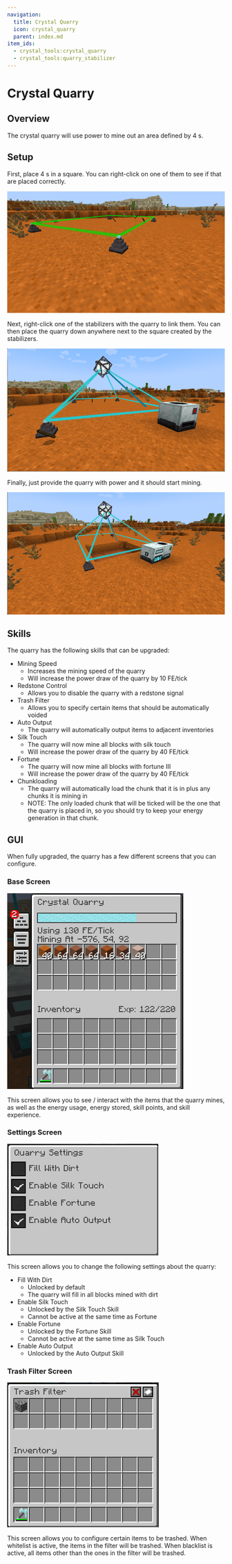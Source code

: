 ```yaml
---
navigation:
  title: Crystal Quarry
  icon: crystal_quarry
  parent: index.md
item_ids:
  - crystal_tools:crystal_quarry
  - crystal_tools:quarry_stabilizer
---
```

# Crystal Quarry
## Overview
<Row>
    <RecipeFor id="crystal_quarry" />
    <RecipeFor id="quarry_stabilizer" />
    <BlockImage id="crystal_quarry" scale="4" />
</Row>

The crystal quarry will use power to mine out an area defined by 4 <ItemLink id="quarry_stabilizer" />s.

## Setup
First, place 4 <ItemLink id="quarry_stabilizer" />s in a square. You can right-click on one of them
to see if that are placed correctly.

![Stabilizer Square](assets/quarry_stabilizers.png)

Next, right-click one of the stabilizers with the quarry to link them. You can then place the quarry down
anywhere next to the square created by the stabilizers.

![Placed Quarry](assets/quarry_placed.png)

Finally, just provide the quarry with power and it should start mining.

![Quarry Mining](assets/quarry_mining.png)

## Skills
The quarry has the following skills that can be upgraded:
- Mining Speed
  - Increases the mining speed of the quarry
  - Will increase the power draw of the quarry by 10 FE/tick
- Redstone Control
  - Allows you to disable the quarry with a redstone signal
- Trash Filter
  - Allows you to specify certain items that should be automatically voided
- Auto Output
  - The quarry will automatically output items to adjacent inventories
- Silk Touch
  - The quarry will now mine all blocks with silk touch
  - Will increase the power draw of the quarry by 40 FE/tick
- Fortune
  - The quarry will now mine all blocks with fortune III
  - Will increase the power draw of the quarry by 40 FE/tick
- Chunkloading
  - The quarry will automatically load the chunk that it is in plus any chunks it is mining in
  - NOTE: The only loaded chunk that will be ticked will be the one that the quarry is placed in, so you should try to keep your energy generation in that chunk.

## GUI
When fully upgraded, the quarry has a few different screens that you can configure.

### Base Screen
![Basic Gui](assets/quarry_gui_basic.png)

This screen allows you to see / interact with the items that the quarry mines, as well as the energy usage,
energy stored, skill points, and skill experience.

### Settings Screen
![Settings Screen](assets/quarry_settings.png)

This screen allows you to change the following settings about the quarry:
- Fill With Dirt
  - Unlocked by default
  - The quarry will fill in all blocks mined with dirt
- Enable Silk Touch
  - Unlocked by the Silk Touch Skill
  - Cannot be active at the same time as Fortune
- Enable Fortune
  - Unlocked by the Fortune Skill
  - Cannot be active at the same time as Silk Touch
- Enable Auto Output
  - Unlocked by the Auto Output Skill

### Trash Filter Screen
![Trash Filter Screen](assets/quarry_trash.png)

This screen allows you to configure certain items to be trashed.
When whitelist is active, the items in the filter will be trashed.
When blacklist is active, all items other than the ones in the filter will be trashed.